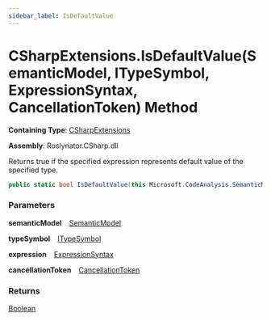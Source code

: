 ```yaml
---
sidebar_label: IsDefaultValue
---
```


# CSharpExtensions\.IsDefaultValue\(SemanticModel, ITypeSymbol, ExpressionSyntax, CancellationToken\) Method

**Containing Type**: [CSharpExtensions](../index.md)

**Assembly**: Roslynator\.CSharp\.dll

  
Returns true if the specified expression represents default value of the specified type\.

```csharp
public static bool IsDefaultValue(this Microsoft.CodeAnalysis.SemanticModel semanticModel, Microsoft.CodeAnalysis.ITypeSymbol typeSymbol, Microsoft.CodeAnalysis.CSharp.Syntax.ExpressionSyntax expression, System.Threading.CancellationToken cancellationToken = default)
```

### Parameters

**semanticModel** &ensp; [SemanticModel](https://docs.microsoft.com/en-us/dotnet/api/microsoft.codeanalysis.semanticmodel)

**typeSymbol** &ensp; [ITypeSymbol](https://docs.microsoft.com/en-us/dotnet/api/microsoft.codeanalysis.itypesymbol)

**expression** &ensp; [ExpressionSyntax](https://docs.microsoft.com/en-us/dotnet/api/microsoft.codeanalysis.csharp.syntax.expressionsyntax)

**cancellationToken** &ensp; [CancellationToken](https://docs.microsoft.com/en-us/dotnet/api/system.threading.cancellationtoken)

### Returns

[Boolean](https://docs.microsoft.com/en-us/dotnet/api/system.boolean)

